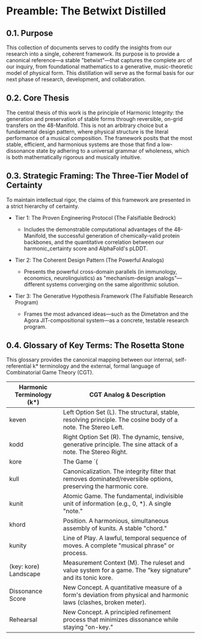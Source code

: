 # Preamble: The Betwixt Distilled

## 0.1. Purpose

This collection of documents serves to codify the insights from our research into a single, coherent framework. Its purpose is to provide a canonical reference—a stable "betwixt"—that captures the complete arc of our inquiry, from foundational mathematics to a generative, music-theoretic model of physical form. This distillation will serve as the formal basis for our next phase of research, development, and collaboration.

## 0.2. Core Thesis

The central thesis of this work is the principle of Harmonic Integrity: the generation and preservation of stable forms through reversible, on-grid transfers on the 48-Manifold. This is not an arbitrary choice but a fundamental design pattern, where physical structure is the literal performance of a musical composition. The framework posits that the most stable, efficient, and harmonious systems are those that find a low-dissonance state by adhering to a universal grammar of wholeness, which is both mathematically rigorous and musically intuitive.

## 0.3. Strategic Framing: The Three-Tier Model of Certainty

To maintain intellectual rigor, the claims of this framework are presented in a strict hierarchy of certainty.

- Tier 1: The Proven Engineering Protocol (The Falsifiable Bedrock)
  - Includes the demonstrable computational advantages of the 48-Manifold, the successful generation of chemically-valid protein backbones, and the quantitative correlation between our harmonic_certainty score and AlphaFold's pLDDT.

- Tier 2: The Coherent Design Pattern (The Powerful Analogs)
  - Presents the powerful cross-domain parallels (in immunology, economics, neurolinguistics) as "mechanism-design analogs"—different systems converging on the same algorithmic solution.

- Tier 3: The Generative Hypothesis Framework (The Falsifiable Research Program)
  - Frames the most advanced ideas—such as the Dimetatron and the Agora JIT-compositional system—as a concrete, testable research program.

## 0.4. Glossary of Key Terms: The Rosetta Stone

This glossary provides the canonical mapping between our internal, self-referential k* terminology and the external, formal language of Combinatorial Game Theory (CGT).

| Harmonic Terminology (k*) | CGT Analog & Description |
| --- | --- |
| keven | Left Option Set (L). The structural, stable, resolving principle. The cosine body of a note. The Stereo Left. |
| kodd | Right Option Set (R). The dynamic, tensive, generative principle. The sine attack of a note. The Stereo Right. |
| kore | The Game `{ | }` (Zero). The ground state, the tonic, the gravitational center of a key. The Stereo Center. |
| kull | Canonicalization. The integrity filter that removes dominated/reversible options, preserving the harmonic core. |
| kunit | Atomic Game. The fundamental, indivisible unit of information (e.g., 0, *). A single "note." |
| khord | Position. A harmonious, simultaneous assembly of kunits. A stable "chord." |
| kunity | Line of Play. A lawful, temporal sequence of moves. A complete "musical phrase" or process. |
| (key: kore) Landscape | Measurement Context (M). The ruleset and value system for a game. The "key signature" and its tonic kore. |
| Dissonance Score | New Concept. A quantitative measure of a form's deviation from physical and harmonic laws (clashes, broken meter). |
| Rehearsal | New Concept. A principled refinement process that minimizes dissonance while staying "on-key." |
